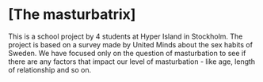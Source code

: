 # [The masturbatrix]

This is a school project by 4 students at Hyper Island in Stockholm. The project is based on a survey made by United Minds about the sex habits of Sweden. We have focused only on the question of masturbation to see if there are any factors that impact our level of masturbation - like age, length of relationship and so on. 

